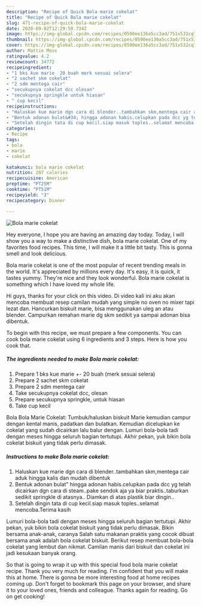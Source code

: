 ```yaml
---
description: "Recipe of Quick Bola marie cokelat"
title: "Recipe of Quick Bola marie cokelat"
slug: 471-recipe-of-quick-bola-marie-cokelat
date: 2020-09-02T12:29:50.734Z
image: https://img-global.cpcdn.com/recipes/0590ee136a5cc3ad/751x532cq70/bola-marie-cokelat-foto-resep-utama.jpg
thumbnail: https://img-global.cpcdn.com/recipes/0590ee136a5cc3ad/751x532cq70/bola-marie-cokelat-foto-resep-utama.jpg
cover: https://img-global.cpcdn.com/recipes/0590ee136a5cc3ad/751x532cq70/bola-marie-cokelat-foto-resep-utama.jpg
author: Mattie Moss
ratingvalue: 4.2
reviewcount: 34772
recipeingredient:
- "1 bks kue marie  20 buah merk sesuai selera"
- "2 sachet skm cokelat"
- "2 sdm mentega cair"
- "secukupnya cokelat dcc olesan"
- "secukupnya springkle untuk hiasan"
- " cup kecil"
recipeinstructions:
- "Haluskan kue marie dgn cara di blender..tambahkan skm,mentega cair aduk hingga kalis dan mudah dibentuk"
- "Bentuk adonan bulat&#34; hingga adonan habis.celupkan pada dcc yg telah dicairkan dgn cara di steam..pake sendok aja ya biar praktis..taburkan sedikit springkle di atasnya.. Diamkan di atas plastik biar dingin.."
- "Setelah dingin tata di cup kecil.siap masuk toples..selamat mencoba.Terima kasih"
categories:
- Recipe
tags:
- bola
- marie
- cokelat

katakunci: bola marie cokelat 
nutrition: 207 calories
recipecuisine: American
preptime: "PT25M"
cooktime: "PT51M"
recipeyield: "3"
recipecategory: Dinner

---
```



![Bola marie cokelat](https://img-global.cpcdn.com/recipes/0590ee136a5cc3ad/751x532cq70/bola-marie-cokelat-foto-resep-utama.jpg)

Hey everyone, I hope you are having an amazing day today. Today, I will show you a way to make a distinctive dish, bola marie cokelat. One of my favorites food recipes. This time, I will make it a little bit tasty. This is gonna smell and look delicious.

Bola marie cokelat is one of the most popular of recent trending meals in the world. It's appreciated by millions every day. It's easy, it is quick, it tastes yummy. They're nice and they look wonderful. Bola marie cokelat is something which I have loved my whole life.

Hi guys, thanks for your click on this video. Di video kali ini aku akan mencoba membuat resep camilan mudah yang simple no oven no mixer tapi lezat dan. Hancurkan biskuit marie, bisa menggunakan uleg an atau blender. Campurkan remahan marie dg skm sedikit ya sampai adonan bisa dibentuk.


To begin with this recipe, we must prepare a few components. You can cook bola marie cokelat using 6 ingredients and 3 steps. Here is how you cook that.

<!--inarticleads1-->

##### The ingredients needed to make Bola marie cokelat:

1. Prepare 1 bks kue marie +- 20 buah (merk sesuai selera)
1. Prepare 2 sachet skm cokelat
1. Prepare 2 sdm mentega cair
1. Take secukupnya cokelat dcc, olesan
1. Prepare secukupnya springkle, untuk hiasan
1. Take  cup kecil


Bola Bola Marie Cokelat: Tumbuk/haluskan biskuit Marie kemudian campur dengan kental manis, padatkan dan bulatkan. Kemudian dicelupkan ke cokelat yang sudah dicairkan lalu balur dengan. Lumuri bola-bola tadi dengan meses hingga seluruh bagian tertutupi. Akhir pekan, yuk bikin bola cokelat biskuit yang tidak perlu dimasak. 

<!--inarticleads2-->

##### Instructions to make Bola marie cokelat:

1. Haluskan kue marie dgn cara di blender..tambahkan skm,mentega cair aduk hingga kalis dan mudah dibentuk
1. Bentuk adonan bulat&#34; hingga adonan habis.celupkan pada dcc yg telah dicairkan dgn cara di steam..pake sendok aja ya biar praktis..taburkan sedikit springkle di atasnya.. Diamkan di atas plastik biar dingin..
1. Setelah dingin tata di cup kecil.siap masuk toples..selamat mencoba.Terima kasih


Lumuri bola-bola tadi dengan meses hingga seluruh bagian tertutupi. Akhir pekan, yuk bikin bola cokelat biskuit yang tidak perlu dimasak. Bikin bersama anak-anak, caranya Salah satu makanan praktis yang cocok dibuat bersama anak adalah bola cokelat biskuit. Berikut resep membuat bola-bola cokelat yang lembut dan nikmat. Camilan manis dari biskuit dan cokelat ini jadi kesukaan banyak orang. 

So that is going to wrap it up with this special food bola marie cokelat recipe. Thank you very much for reading. I'm confident that you will make this at home. There is gonna be more interesting food at home recipes coming up. Don't forget to bookmark this page on your browser, and share it to your loved ones, friends and colleague. Thanks again for reading. Go on get cooking!
